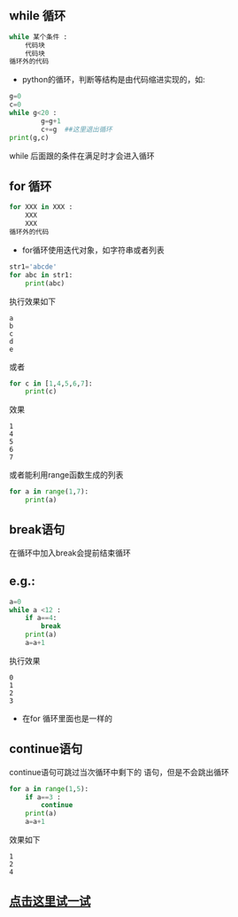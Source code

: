 ## while 循环
```python
while 某个条件 :
    代码块
    代码块
循环外的代码
```
- python的循环，判断等结构是由代码缩进实现的，如:
```python   
g=0
c=0
while g<20 :
        g=g+1
        c+=g  ##这里退出循环
print(g,c)
```
while 后面跟的条件在满足时才会进入循环

## for 循环
```python
for XXX in XXX :
    XXX
    XXX
循环外的代码
```
- for循环使用迭代对象，如字符串或者列表
```python
str1='abcde'
for abc in str1:
    print(abc)
```
执行效果如下
```shell
a
b
c
d
e
```
或者
```python
for c in [1,4,5,6,7]:
    print(c)
```
效果
```shell
1
4
5
6
7
```
或者能利用range函数生成的列表
```python
for a in range(1,7):
    print(a)
```
## **break语句**
在循环中加入break会提前结束循环
## e.g.:
```python
a=0
while a <12 :
    if a==4:
        break
    print(a)
    a=a+1
```
执行效果
```shell
0
1
2
3
```
- 在for 循环里面也是一样的
## **continue语句**   
continue语句可跳过当次循环中剩下的 语句，但是不会跳出循环  
```python
for a in range(1,5):
    if a==3 :
        continue
    print(a)
    a=a+1
```
效果如下
```shell
1
2
4
```
## [点击这里试一试](https://gyxqq-crispy-bassoon-979qvpq9jgpcpxg6.github.dev/)
